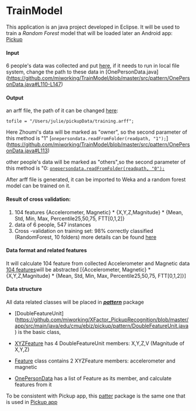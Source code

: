 # TrainModel
This application is an java project developed in Eclipse. It will be used to train a *Random Forest* model that will be loaded later an Android app: [Pickup](https://github.com/miworking/TrainModel)

#### Input
6 people's data was collected and put  [here](https://github.com/miworking/TrainModel/tree/master/data/pickupData), if it needs to run in local file system, change the path to these data in [OnePersonData.java] (https://github.com/miworking/TrainModel/blob/master/src/pattern/OnePersonData.java#L110-L147)


#### Output
an arff file, the path of it can be changed [here](https://github.com/miworking/TrainModel/blob/master/src/pattern/OnePersonData.java#L108):

`tofile = "/Users/julie/pickupData/training.arff";`

Here Zhoumi's data will be marked as "owner", so  the second parameter of this method is "1"
[`onepersondata.readFromFolder(readpath, "1");`] (https://github.com/miworking/TrainModel/blob/master/src/pattern/OnePersonData.java#L113)

other people's data will be marked as "others",so the second parameter of this method is "0:
[`onepersondata.readFromFolder(readpath, "0");`](https://github.com/miworking/TrainModel/blob/master/src/pattern/OnePersonData.java#L121)


After arff file is generated, it can be imported to Weka and a random forest model can be trained on it.


#### Result of cross validation:
 
1. 104 features
{Accelerometer, Magnetic} * {X,Y,Z,Magnitude} * {Mean, Std, Min, Max, Percentile25,50,75, FTT[0,1,2]}
2. data of 6 people, 547 instances
3. Cross -validation on training set: 98% correctly classified (RandomForest, 10 folders) more details can be found [here](https://www.dropbox.com/s/bnvwc62nh7kt24q/Pickup.pptx?dl=0)



#### Data format and related features
It will calculate 104 feature from collected Accelerometer and Magnetic data
[104 features](https://www.dropbox.com/s/bnvwc62nh7kt24q/Pickup.pptx?dl=0)will be abstracted
[{Accelerometer, Magnetic} * {X,Y,Z,Magnitude} * {Mean, Std, Min, Max, Percentile25,50,75, FTT[0,1,2]}]


#### Data structure
All data related classes will be placed in [***pattern***](https://github.com/miworking/XFactor_PickupRecognition/tree/master/app/src/main/java/edu/cmu/ebiz/pickup/pattern) package

- [DoubleFeatureUnit]
(https://github.com/miworking/XFactor_PickupRecognition/blob/master/app/src/main/java/edu/cmu/ebiz/pickup/pattern/DoubleFeatureUnit.java) is the basic class,

- [XYZFeature](https://github.com/miworking/XFactor_PickupRecognition/blob/master/app/src/main/java/edu/cmu/ebiz/pickup/pattern/XYZFeature.java)  has 4 DoubleFeatureUnit members: X,Y,Z,V (Magnitude of X,Y,Z)

- [Feature](https://github.com/miworking/XFactor_PickupRecognition/blob/master/app/src/main/java/edu/cmu/ebiz/pickup/pattern/Feature.java) class contains 2 XYZFeature members: accelerometer and magnetic

- [OnePersonData](https://github.com/miworking/XFactor_PickupRecognition/blob/master/app/src/main/java/edu/cmu/ebiz/pickup/pattern/OnePersonData.java) has a list of Feature as its member, and calculate features from it


To be consistent with Pickup app, this [patter](https://github.com/miworking/TrainModel/tree/master/src/pattern) package is the same one that is used in [Pickup app](https://github.com/miworking/XFactor_Pickup/tree/master/app/src/main/java/edu/cmu/ebiz/pickup/pattern)
